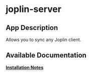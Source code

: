 # joplin-server

## App Description

Allows you to sync any Joplin client.

## Available Documentation

[**Installation Notes**](charts/stable/joplin-server/installation_notes)

